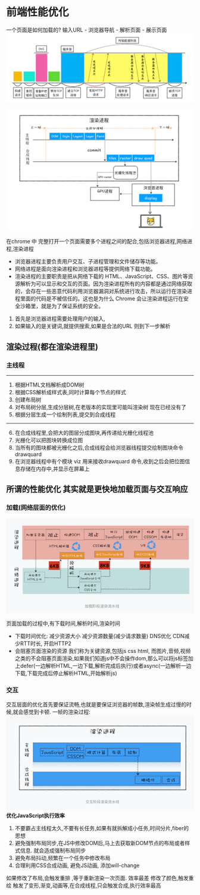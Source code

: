 # 前端性能优化
一个页面是如何加载的?
输入URL - 浏览器导航 - 解析页面 - 展示页面
![](%E5%89%8D%E7%AB%AF%E6%80%A7%E8%83%BD%E4%BC%98%E5%8C%96/1b49976aca2c700883d48d927f48986c.png)

![](%E5%89%8D%E7%AB%AF%E6%80%A7%E8%83%BD%E4%BC%98%E5%8C%96/975fcbf7f83cc20d216f3d68a85d0f37.png)

在chrome 中 完整打开一个页面需要多个进程之间的配合,包括浏览器进程,网络进程,渲染进程
* 浏览器进程主要负责用户交互、子进程管理和文件储存等功能。
* 网络进程是面向渲染进程和浏览器进程等提供网络下载功能。
* 渲染进程的主要职责是把从网络下载的 HTML、JavaScript、CSS、图片等资源解析为可以显示和交互的页面。因为渲染进程所有的内容都是通过网络获取的，会存在一些恶意代码利用浏览器漏洞对系统进行攻击，所以运行在渲染进程里面的代码是不被信任的。这也是为什么 Chrome 会让渲染进程运行在安全沙箱里，就是为了保证系统的安全。

1. 首先是浏览器进程需要处理用户的输入,
2. 如果输入的是关键词,就提供搜索,如果是合法的URL 则到下一步解析


## 渲染过程(都在渲染进程里)
### 主线程
- - - -
1. 根据HTML文档解析成DOM树
2. 根据CSS解析成样式表,同时计算每个节点的样式
3. 创建布局树
4. 对布局树分层,生成分层树,在老版本的实现里可能叫渲染树 现在已经没有了
5. 根据分层生成一个绘制列表,提交到合成线程
- - - -
6. 在合成线程里,会把大的图层分成图块,再传递给光栅化线程池
7. 光栅化可以把图块转换成位图 
8. 当所有的图块都被光栅化之后,合成线程会给浏览器线程提交绘制图块命令 drawquard
9. 在浏览器线程中有个模块 viz 用来接收drawquard 命令,收到之后会把位图信息存储在内存中,并显示在屏幕上

## 所谓的性能优化 其实就是更快地加载页面与交互响应
### 加载(网络层面的优化)
![](%E5%89%8D%E7%AB%AF%E6%80%A7%E8%83%BD%E4%BC%98%E5%8C%96/D059576B-DB64-4FE3-95B9-CBB3B941C453.png)

页面加载的过程中,有下载时间,解析时间,渲染时间
* 下载时间优化: 减少资源大小  减少资源数量(减少请求数量)    DNS优化 CDN减少RTT时长,  开启HTTP2
* 会阻塞页面渲染的资源 我们称为关键资源,包括js css html, 而图片,音频,视频之类的不会阻塞页面渲染,如果我们知道js中不会操作dom,那么可以将js标签加上defer(一边解析HTML,一边下载,解析完成后执行)或者async(一边解析一边下载,下载完成后停止解析HTML,开始解析js)
### 交互
交互层面的优化首先要保证流畅,也就是要保证浏览器的帧数,渲染帧生成过慢的时候,就会感觉到卡顿.
一帧的渲染过程: 
![](%E5%89%8D%E7%AB%AF%E6%80%A7%E8%83%BD%E4%BC%98%E5%8C%96/BDD70185-CEFD-4E14-AFC8-84FA83BE63B5.png)
**优化JavaScript执行效率**
1. 不要霸占主线程太久,不要有长任务,如果有就拆解成小任务,时间分片,fiber的思想
2. 避免强制布局同步,在JS中修改DOM后,马上去获取新DOM节点的布局或者样式信息. 就会造成强制布局同步
3. 避免布局抖动,频繁在一个任务中修改布局
4. 合理利用CSS合成动画, 避免JS动画, 添加will-change


如果修改了布局,会触发重排 ,等于重新渲染一次页面. 效率最差
修改了颜色,触发重绘
触发了变形,渐变,动画等,在合成线程,只会触发合成,执行效率最高

